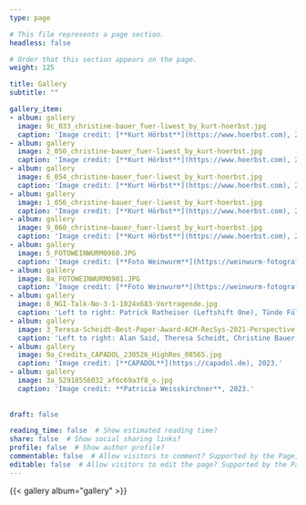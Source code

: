 ```yaml
---
type: page

# This file represents a page section.
headless: false

# Order that this section appears on the page.
weight: 125

title: Gallery
subtitle: ""

gallery_item:
- album: gallery
  image: 9c_033_christine-bauer_fuer-liwest_by_kurt-hoerbst.jpg
  caption: 'Image credit: [**Kurt Hörbst**](https://www.hoerbst.com), 2020.'
- album: gallery
  image: 2_050_christine-bauer_fuer-liwest_by_kurt-hoerbst.jpg
  caption: 'Image credit: [**Kurt Hörbst**](https://www.hoerbst.com), 2020.'
- album: gallery
  image: 6_054_christine-bauer_fuer-liwest_by_kurt-hoerbst.jpg
  caption: 'Image credit: [**Kurt Hörbst**](https://www.hoerbst.com), 2020.'
- album: gallery
  image: 1_056_christine-bauer_fuer-liwest_by_kurt-hoerbst.jpg
  caption: 'Image credit: [**Kurt Hörbst**](https://www.hoerbst.com), 2020.'
- album: gallery
  image: 9_060_christine-bauer_fuer-liwest_by_kurt-hoerbst.jpg
  caption: 'Image credit: [**Kurt Hörbst**](https://www.hoerbst.com), 2020.'
- album: gallery
  image: 5_FOTOWEINWURM0960.JPG
  caption: 'Image credit: [**Foto Weinwurm**](https://weinwurm-fotografie.at), 2019.'
- album: gallery
  image: 8a_FOTOWEINWURM0981.JPG
  caption: 'Image credit: [**Foto Weinwurm**](https://weinwurm-fotografie.at), 2019.'
- album: gallery
  image: 8_NGI-Talk-No-3-1-1024x683-Vortragende.jpg
  caption: 'Left to right: Patrick Ratheiser (Leftshift One), Tünde Fülöp (BMEIA), Christine Bauer (JKU), Mario Drobics (AIT)<br>Image credit: **AIT / Raimund Appel**, 2019.'
- album: gallery
  image: 3_Teresa-Scheidt-Best-Paper-Award-ACM-RecSys-2021-Perspective-Workshop-scaled.jpg
  caption: 'Left to right: Alan Said, Theresa Scheidt, Christine Bauer; PERSPECTIVES 2021<br>Image credit: **Joeran Beel**, 2021.'  
- album: gallery
  image: 9a_Credits_CAPADOL_230526_HighRes_08565.jpg
  caption: 'Image credit: [**CAPADOL**](https://capadol.de), 2023.'
- album: gallery
  image: 3a_52918556032_af6c69a3f8_o.jpg
  caption: 'Image credit: **Patricia Weisskirchner**, 2023.'
  
  
draft: false

reading_time: false  # Show estimated reading time?
share: false  # Show social sharing links?
profile: false  # Show author profile?
commentable: false  # Allow visitors to comment? Supported by the Page, Post, and Docs content types.
editable: false  # Allow visitors to edit the page? Supported by the Page, Post, and Docs content types.
---
```


{{< gallery album="gallery" >}}
